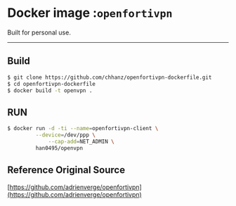 # Docker image :`openfortivpn`
Built for personal use.   
* * *

## Build
```bash
$ git clone https://github.com/chhanz/openfortivpn-dockerfile.git
$ cd openfortivpn-dockerfile
$ docker build -t openvpn .
```
   
## RUN
```bash
$ docker run -d -ti --name=openfortivpn-client \
   	     --device=/dev/ppp \
             --cap-add=NET_ADMIN \
 	     han0495/openvpn
```
   
## Reference Original Source
[https://github.com/adrienverge/openfortivpn](https://github.com/adrienverge/openfortivpn)
